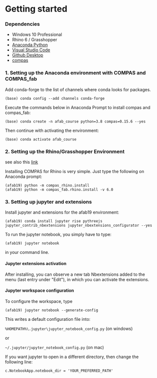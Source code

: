 # Getting started

### Dependencies

* Windows 10 Professional
* Rhino 6 / Grasshopper
* [Anaconda Python](https://www.anaconda.com/distribution/?gclid=CjwKCAjwo9rtBRAdEiwA_WXcFoyH8v3m-gVC55J6YzR0HpgB8R-PwM-FClIIR1bIPYZXsBtbPRfJ8xoC6HsQAvD_BwE)
* [Visual Studio Code](https://code.visualstudio.com/)
* [Github Desktop](https://desktop.github.com/)
* [compas](https://compas-dev.github.io/)
<!-- * [compas_fab](https://gramaziokohler.github.io/compas_fab/latest/) -->

### 1. Setting up the Anaconda environment with COMPAS and COMPAS_fab

Add conda-forge to the list of channels where conda looks for packages.

	(base) conda config --add channels conda-forge

Execute the commands below in Anaconda Prompt to install compas and compas_fab:

<!--	(base) conda create -n afab19 python=3.6 compas=0.11 compas_fab=0.10 --yes -->

	(base) conda create -n afab_course python=3.8 compas=0.15.6 --yes

Then continue with activating the environment:

	(base) conda activate afab_course
	
<!-- For simply updating your environment, you can also call the following command:
	
	(afab19) conda update compas compas_fab --yes -->

### 2. Setting up the Rhino/Grasshopper Environment

see also this [link](https://compas-dev.github.io/main/gettingstarted/cad/rhino.html)

Installing COMPAS for Rhino is very simple. Just type the following on Anaconda prompt:
    
    (afab19) python -m compas_rhino.install
    (afab19) python -m compas_fab.rhino.install -v 6.0

### 3. Setting up jupyter and extensions

Install jupyter and extensions for the afab19 environment:

    (afab19) conda install jupyter rise pythreejs jupyter_contrib_nbextensions jupyter_nbextensions_configurator --yes

To run the jupyter notebook, you simply have to type:

    (afab19) jupyter notebook

in your command line.

#### Jupyter extensions activation

After installing, you can observe a new tab Nbextensions added to the menu (last entry under "Edit"), in which you can activate the extensions.

#### Jupyter workspace configuration

To configure the workspace, type

    (afab19) jupyter notebook --generate-config

This writes a default configuration file into:

`%HOMEPATH%\.jupyter\jupyter_notebook_config.py` (on windows)

or

`~/.jupyter/jupyter_notebook_config.py` (on mac)

If you want jupyter to open in a different directory, then change the following line:

    c.NotebookApp.notebook_dir = 'YOUR_PREFERRED_PATH'



	
    






